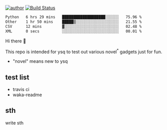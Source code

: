[![author](https://img.shields.io/badge/author-ysq-green)](https://github.com/Yang-Shiqin)
[![Build Status](https://app.travis-ci.com/Yang-Shiqin/testall.svg?branch=main)](https://app.travis-ci.com/Yang-Shiqin/testall)

<!--START_SECTION:waka-->

```txt
Python   6 hrs 29 mins   ███████████████████░░░░░░   75.96 %
Other    1 hr 50 mins    █████▒░░░░░░░░░░░░░░░░░░░   21.55 %
CSV      12 mins         ▓░░░░░░░░░░░░░░░░░░░░░░░░   02.48 %
XML      0 secs          ░░░░░░░░░░░░░░░░░░░░░░░░░   00.01 %
```

<!--END_SECTION:waka-->

Hi there 👋

This repo is intended for ysq to test out various novel<sup>*</sup> gadgets just for fun.

- "novel" means new to ysq

## test list
- travis ci
- waka-readme


## sth
write sth

